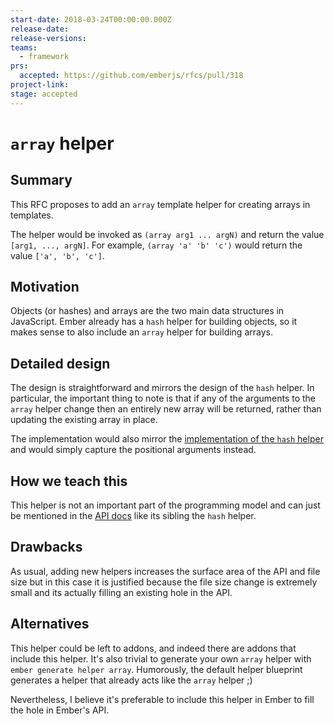 ```yaml
---
start-date: 2018-03-24T00:00:00.000Z
release-date:
release-versions: 
teams: 
  - framework
prs:
  accepted: https://github.com/emberjs/rfcs/pull/318
project-link: 
stage: accepted
---
```


# `array` helper

## Summary

This RFC proposes to add an `array` template helper for creating arrays in templates.

The helper would be invoked as `(array arg1 ... argN)` and return the value `[arg1, ..., argN]`. For example, `(array 'a' 'b' 'c')` would return the value `['a', 'b', 'c']`.


## Motivation

Objects (or hashes) and arrays are the two main data structures in JavaScript. Ember already has a `hash` helper for building objects, so it makes sense to also include an `array` helper for building arrays.

## Detailed design

The design is straightforward and mirrors the design of the `hash` helper. In particular, the important thing to note is that if any of the arguments to the `array` helper change then an entirely new array will be returned, rather than updating the existing array in place.

The implementation would also mirror the [implementation of the `hash` helper](https://github.com/emberjs/ember.js/blob/ec9f4e5e5f4099a77a73bc5a9aa41916f0d15d6d/packages/ember-glimmer/lib/helpers/hash.ts#L49-L51) and would simply capture the positional arguments instead.

## How we teach this

This helper is not an important part of the programming model and can just be mentioned in the [API docs](https://emberjs.com/api/ember/release/classes/Ember.Templates.helpers) like its sibling the `hash` helper.

## Drawbacks

As usual, adding new helpers increases the surface area of the API and file size but in this case it is justified because the file size change is extremely small and its actually filling an existing hole in the API.

## Alternatives

This helper could be left to addons, and indeed there are addons that include this helper. It's also trivial to generate
your own `array` helper with `ember generate helper array`. Humorously, the default helper blueprint generates a helper that already acts like the `array` helper ;)

Nevertheless, I believe it's preferable to include this helper in Ember to fill the hole in Ember's API.
